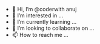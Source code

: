 - 👋 Hi, I’m @coderwith anuj
- 👀 I’m interested in ...
- 🌱 I’m currently learning ...
- 💞️ I’m looking to collaborate on ...
- 📫 How to reach me ...

<!---
coderwith/coderwith is a ✨ special ✨ repository because its `README.md` (this file) appears on your GitHub profile.
You can click the Preview link to take a look at your changes.
--->
